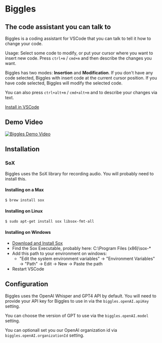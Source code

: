 # Biggles

## The code assistant you can talk to

Biggles is a coding assistant for VSCode that you can talk to tell it how to change your code.

Usage: Select some code to modify, or put your cursor where you want to insert new code. Press `ctrl+m` / `cmd+m` and then describe the changes you want.

Biggles has two modes: **Insertion** and **Modification**. If you don't have any code selected, Biggles with insert code at the current cursor position. If you have code selected, Biggles will modify the selected code.

You can also press `ctrl+alt+m` / `cmd+alt+m` and to describe your changes via text.

[Install in VSCode](https://marketplace.visualstudio.com/items?itemName=Biggles.biggles)

## Demo Video

[![Biggles Demo Video](https://img.youtube.com/vi/6NSplhZ0DlY/0.jpg)](https://www.youtube.com/watch?v=6NSplhZ0DlY)

## Installation

### SoX

Biggles uses the SoX library for recording audio. You will probably need to install this.

#### Installing on a Max

```bash
$ brew install sox
```

#### Installing on Linux

```bash
$ sudo apt-get install sox libsox-fmt-all
```

#### Installing on Windows

- [Download and Install Sox](https://sourceforge.net/projects/sox/)
- Find the Sox Executable, probably here: C:\Program Files (x86)\sox-*
- Add this path to your environment on windows:
    - "Edit the system environment variables" -> "Environment Variables" -> "Path" -> Edit -> New -> Paste the path
- Restart VSCode

## Configuration

Biggles uses the OpenAI Whisper and GPT4 API by default. You will need to provide your API key for Biggles to use in via the `biggles.openAI.apiKey` setting.

You can choose the version of GPT to use via the `biggles.openAI.model` setting.

You can optionall set you our OpenAI organization id via `biggles.openAI.organizationId` setting.
